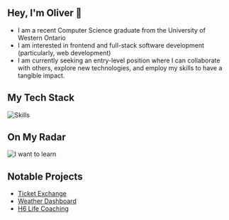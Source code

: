 ## Hey, I'm Oliver 👋

- I am a recent Computer Science graduate from the University of Western Ontario
- I am interested in frontend and full-stack software development (particularly, web development)
- I am currently seeking an entry-level position where I can collaborate with others, explore new technologies, and employ my skills to have a tangible impact.

## My Tech Stack

![Skills](https://skills-icons.vercel.app/api/icons?i=nextjs,tailwind,nodejs,express,ts,python,mongo,postman,docker,kubernetes,digitalocean,netlify,github,npm,redis,jest,playwright,stripe,resend,posthog,webstorm)

## On My Radar

![I want to learn](https://skills-icons.vercel.app/api/icons?i=go,ruby,redux,graphql,reactnative,threejs,framer)

## Notable Projects
- [Ticket Exchange](https://www.ticket-exchange.ca)
- [Weather Dashboard](https://vocal-squirrel-063650.netlify.app)
- [H6 Life Coaching](https://h6lifecoaching.ca)
